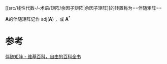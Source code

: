 
[[src/线性代数-/-术语/矩阵/余因子矩阵|余因子矩阵]]的转置称为==伴随矩阵==

$\mathbf{A}$的伴随矩阵记作 $\mathrm{adj}(\mathbf{A})$ ，或  $\mathbf{A}^*$



# 参考
[伴随矩阵 - 维基百科，自由的百科全书](https://zh.wikipedia.org/wiki/%E4%BC%B4%E9%9A%8F%E7%9F%A9%E9%98%B5)
